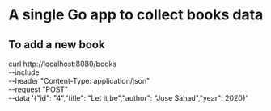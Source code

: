 # A single Go app to collect books data

## To add a new book
curl http://localhost:8080/books \
    --include \
    --header "Content-Type: application/json" \
    --request "POST" \
    --data '{"id": "4","title": "Let it be","author": "Jose Sahad","year": 2020}'
